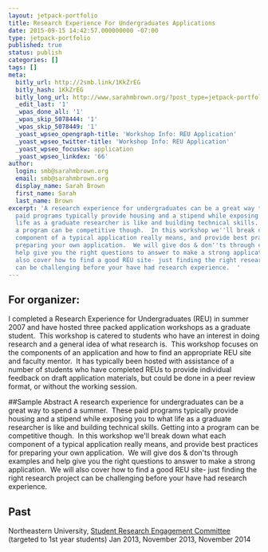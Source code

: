 ```yaml
---
layout: jetpack-portfolio
title: Research Experience For Undergraduates Applications
date: 2015-09-15 14:42:57.000000000 -07:00
type: jetpack-portfolio
published: true
status: publish
categories: []
tags: []
meta:
  bitly_url: http://2smb.link/1KkZrEG
  bitly_hash: 1KkZrEG
  bitly_long_url: http://www.sarahmbrown.org/?post_type=jetpack-portfolio&p=705
  _edit_last: '1'
  _wpas_done_all: '1'
  _wpas_skip_5078444: '1'
  _wpas_skip_5078449: '1'
  _yoast_wpseo_opengraph-title: 'Workshop Info: REU Application'
  _yoast_wpseo_twitter-title: 'Workshop Info: REU Application'
  _yoast_wpseo_focuskw: application
  _yoast_wpseo_linkdex: '66'
author:
  login: smb@sarahmbrown.org
  email: smb@sarahmbrown.org
  display_name: Sarah Brown
  first_name: Sarah
  last_name: Brown
excerpt: 'A research experience for undergraduates can be a great way to spend a summer.  These
  paid programs typically provide housing and a stipend while exposing you to what
  life as a graduate researcher is like and building technical skills. Getting into
  a program can be competitive though.  In this workshop we''ll break down what each
  component of a typical application really means, and provide best practices for
  preparing your own application.  We will give dos & don''ts through examples and
  help give you the right questions to answer to make a strong application.  We will
  also cover how to find a good REU site- just finding the right research project
  can be challenging before your have had research experience.  '
---
```

## For organizer:
I completed a Research Experience for Undergraduates (REU) in summer 2007 and have hosted three packed application workshops as a graduate student.  This workshop is catered to students who have an interest in doing research and a general idea of what research is.  This workshop focuses on the components of an application and how to find an appropriate REU site and faculty mentor.  It has typically been hosted with assistance of a number of students who have completed REUs to provide individual feedback on draft application materials, but could be done in a peer review format, or without the working session. 

##Sample Abstract
A research experience for undergraduates can be a great way to spend a summer.  These paid programs typically provide housing and a stipend while exposing you to what life as a graduate researcher is like and building technical skills. Getting into a program can be competitive though.  In this workshop we'll break down what each component of a typical application really means, and provide best practices for preparing your own application.  We will give dos &amp; don'ts through examples and help give you the right questions to answer to make a strong application.  We will also cover how to find a good REU site- just finding the right research project can be challenging before your have had research experience.  </span>
<h2><b>Past</b></h2>
Northeastern University, <a href="http://www.sarahmbrown.org/portfolio/srec/">Student Research Engagement Committee</a> (targeted to 1st year students) Jan 2013, November 2013, November 2014
